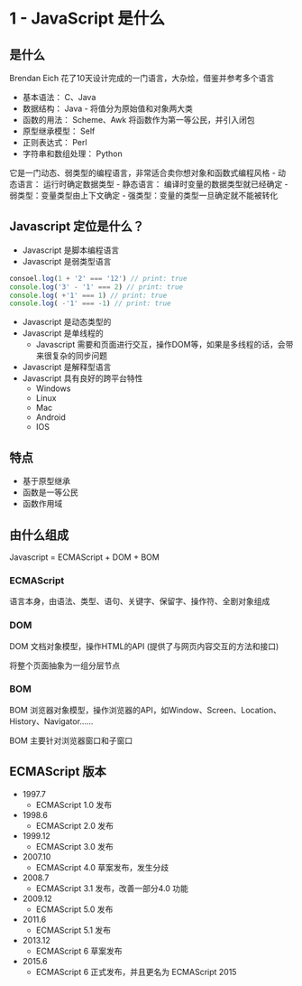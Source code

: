 # 1 - JavaScript 是什么

## 是什么

Brendan Eich 花了10天设计完成的一门语言，大杂烩，借鉴并参考多个语言

 - 基本语法： C、Java
 - 数据结构： Java - 将值分为原始值和对象两大类
 - 函数的用法： Scheme、Awk 将函数作为第一等公民，并引入闭包
 - 原型继承模型： Self
 - 正则表达式： Perl
 - 字符串和数组处理： Python

它是一门动态、弱类型的编程语言，非常适合卖你想对象和函数式编程风格
    - 动态语言： 运行时确定数据类型
      - 静态语言： 编译时变量的数据类型就已经确定
    - 弱类型：变量类型由上下文确定
      - 强类型：变量的类型一旦确定就不能被转化

## Javascript 定位是什么？

- Javascript 是脚本编程语言
- Javascript 是弱类型语言
```javascript
consoel.log(1 + '2' === '12') // print: true
console.log('3' - '1' === 2) // print: true
console.log( +'1' === 1) // print: true
console.log( -'1' === -1) // print: true
```
- Javascript 是动态类型的
- Javascript 是单线程的
  - Javascript 需要和页面进行交互，操作DOM等，如果是多线程的话，会带来很复杂的同步问题
- Javascript 是解释型语言
- Javascript 具有良好的跨平台特性
  - Windows
  - Linux
  - Mac
  - Android
  - IOS

## 特点

- 基于原型继承
- 函数是一等公民
- 函数作用域

## 由什么组成

Javascript = ECMAScript + DOM + BOM

### ECMAScript

语言本身，由语法、类型、语句、关键字、保留字、操作符、全剧对象组成

### DOM

DOM 文档对象模型，操作HTML的API (提供了与网页内容交互的方法和接口)

将整个页面抽象为一组分层节点

### BOM

BOM 浏览器对象模型，操作浏览器的API，如Window、Screen、Location、History、Navigator……

BOM 主要针对浏览器窗口和子窗口

## ECMAScript 版本

- 1997.7
  - ECMAScript 1.0 发布
- 1998.6
  - ECMAScript 2.0 发布
- 1999.12
  - ECMAScript 3.0 发布
- 2007.10
  - ECMAScript 4.0 草案发布，发生分歧
- 2008.7
  - ECMAScript 3.1 发布，改善一部分4.0 功能
- 2009.12
  - ECMAScript 5.0 发布
- 2011.6
  - ECMAScript 5.1 发布
- 2013.12
  - ECMAScript 6 草案发布
- 2015.6
  - ECMAScript 6 正式发布，并且更名为 ECMAScript 2015